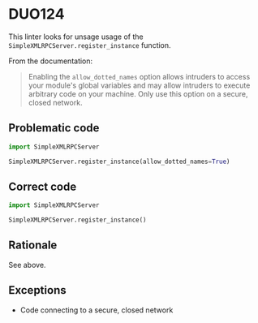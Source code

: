 # DUO124

This linter looks for unsage usage of the `SimpleXMLRPCServer.register_instance`
function.

From the documentation:

> Enabling the `allow_dotted_names` option allows intruders to access your
> module's global variables and may allow intruders to execute arbitrary
> code on your machine. Only use this option on a secure, closed network.

## Problematic code

```python
import SimpleXMLRPCServer

SimpleXMLRPCServer.register_instance(allow_dotted_names=True)
```

## Correct code

```python
import SimpleXMLRPCServer

SimpleXMLRPCServer.register_instance()
```

## Rationale

See above.

## Exceptions

* Code connecting to a secure, closed network
